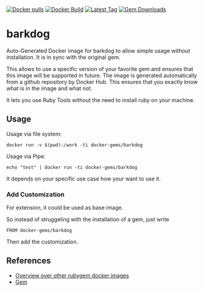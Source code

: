 [![Docker pulls](https://img.shields.io/docker/pulls/rubygem/barkdog.svg)](https://hub.docker.com/r/rubygem/barkdog/)
[![Docker Build](https://img.shields.io/docker/automated/rubygem/barkdog.svg)](https://hub.docker.com/r/rubygem/barkdog/)
[![Latest Tag](https://img.shields.io/github/tag/docker-rubygem/barkdog.svg)](https://hub.docker.com/r/rubygem/barkdog/)
[![Gem Downloads](https://img.shields.io/gem/dt/barkdog.svg)](https://rubygems.org/gems/barkdog/)
# barkdog

Auto-Generated Docker image for barkdog to allow simple usage without installation.
It is in sync with the original gem.

This allows to use a specific version of your favorite gem and ensures that this image will be supported in future.
The image is generated automatically from a github repository by Docker Hub.
This ensures that you exactly know what is in the image and what not.

It lets you use Ruby Tools without the need to install ruby on your machine.

## Usage

Usage via file system:

`docker run -v $(pwd):/work -ti docker-gems/barkdog`

Usage via Pipe:

`echo "test" | docker run -ti docker-gems/barkdog`

It depends on your specific use case how your want to use it.

### Add Customization

For extension, it could be used as base image.

So instead of struggeling with the installation of a gem, just write

`FROM docker-gems/barkdog`

Then add the customization.

## References

 - [Overview over other rubygem docker images](https://github.com/thinkbot/docker-rubygem)
 - [Gem](https://rubygems.org/gems/barkdog/)
